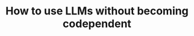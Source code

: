 ---
title: "How to use LLMs without becoming codependent"
description: "A full breakdown into how I got my job as a data analyst (and how you can too)"
publishDate: "19 July 2025"
tags: ["data science"]
draft: true
---